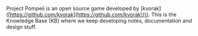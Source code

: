 Project Pompeii is an open source game developed by \[kvorak\]\([https://github.com/kvorak](https://github.com/kvorak\)\).  This is the Knowledge Base \(KB\) where we keep developing notes, documentation and design stuff.


